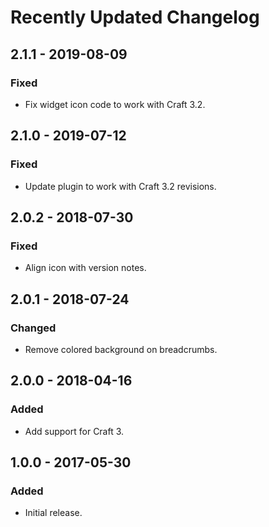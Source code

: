# Recently Updated Changelog

## 2.1.1 - 2019-08-09

### Fixed

- Fix widget icon code to work with Craft 3.2.

## 2.1.0 - 2019-07-12

### Fixed

- Update plugin to work with Craft 3.2 revisions.

## 2.0.2 - 2018-07-30

### Fixed

- Align icon with version notes.

## 2.0.1 - 2018-07-24

### Changed

- Remove colored background on breadcrumbs.

## 2.0.0 - 2018-04-16

### Added

- Add support for Craft 3.

## 1.0.0 - 2017-05-30

### Added

- Initial release.
